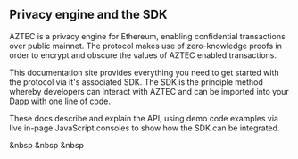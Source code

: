 ## Privacy engine and the SDK
AZTEC is a privacy engine for Ethereum, enabling confidential transactions over public mainnet. The protocol makes use of zero-knowledge proofs in order to encrypt and obscure the values of AZTEC enabled transactions.

This documentation site provides everything you need to get started with the protocol via it's associated SDK. The SDK is the principle method whereby developers can interact with AZTEC and can be imported into your Dapp with one line of code. 

These docs describe and explain the API, using demo code examples via live in-page JavaScript consoles to show how the SDK can be integrated.

&nbsp
&nbsp
&nbsp


